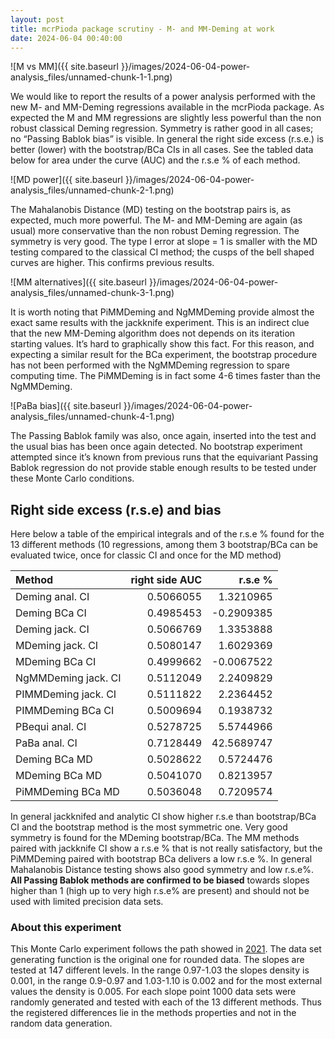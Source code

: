 ```yaml
---
layout: post
title: mcrPioda package scrutiny - M- and MM-Deming at work
date: 2024-06-04 00:40:00
---
```


![M vs MM]({{ site.baseurl }}/images/2024-06-04-power-analysis_files/unnamed-chunk-1-1.png)

We would like to report the results of a power analysis performed with
the new M- and MM-Deming regressions available in the mcrPioda package.
As expected the M and MM regressions are slightly less powerful than the
non robust classical Deming regression. Symmetry is rather good in all
cases; no “Passing Bablok bias” is visible. In general the right side
excess (r.s.e.) is better (lower) with the bootstrap/BCa CIs in all
cases. See the tabled data below for area under the curve (AUC) and the
r.s.e % of each method.

![MD power]({{ site.baseurl }}/images/2024-06-04-power-analysis_files/unnamed-chunk-2-1.png)

The Mahalanobis Distance (MD) testing on the bootstrap pairs is, as
expected, much more powerful. The M- and MM-Deming are again (as usual)
more conservative than the non robust Deming regression. The symmetry is
very good. The type I error at slope = 1 is smaller with the MD testing
compared to the classical CI method; the cusps of the bell shaped curves
are higher. This confirms previous results.

![MM alternatives]({{ site.baseurl }}/images/2024-06-04-power-analysis_files/unnamed-chunk-3-1.png)

It is worth noting that PiMMDeming and NgMMDeming provide almost the
exact same results with the jackknife experiment. This is an indirect
clue that the new MM-Deming algorithm does not depends on its iteration
starting values. It’s hard to graphically show this fact. For this
reason, and expecting a similar result for the BCa experiment, the
bootstrap procedure has not been performed with the NgMMDeming
regression to spare computing time. The PiMMDeming is in fact some 4-6
times faster than the NgMMDeming.

![PaBa bias]({{ site.baseurl }}/images/2024-06-04-power-analysis_files/unnamed-chunk-4-1.png)

The Passing Bablok family was also, once again, inserted into the test
and the usual bias has been once again detected. No bootstrap experiment
attempted since it’s known from previous runs that the equivariant
Passing Bablok regression do not provide stable enough results to be
tested under these Monte Carlo conditions.

## Right side excess (r.s.e) and bias

Here below a table of the empirical integrals and of the r.s.e % found
for the 13 different methods (10 regressions, among them 3 bootstrap/BCa
can be evaluated twice, once for classic CI and once for the MD method)

|         Method        |  right side AUC  |    r.s.e %   |
| :-------------------- | ---------------: | -----------: |
|  Deming anal. CI      |      0.5066055   |   1.3210965  |
|  Deming BCa CI        |      0.4985453   |  \-0.2909385  |
|  Deming jack. CI      |      0.5066769   |   1.3353888  |
|  MDeming jack. CI     |      0.5080147   |   1.6029369  |
|  MDeming BCa CI       |      0.4999662   |  \-0.0067522  |
|  NgMMDeming jack. CI  |      0.5112049   |   2.2409829  |
|  PIMMDeming jack. CI  |      0.5111822   |   2.2364452  |
|  PIMMDeming BCa CI    |      0.5009694   |   0.1938732  |
|  PBequi anal. CI      |      0.5278725   |   5.5744966  |
|  PaBa anal. CI        |      0.7128449   |  42.5689747  |
|  Deming BCa MD        |      0.5028622   |   0.5724476  |
|  MDeming BCa MD       |      0.5041070   |   0.8213957  |
|  PiMMDeming BCa MD    |      0.5036048   |   0.7209574  |

In general jackknifed and analytic CI show higher r.s.e than
bootstrap/BCa CI and the bootstrap method is the most symmetric one.
Very good symmetry is found for the MDeming bootstrap/BCa. The MM
methods paired with jackknife CI show a r.s.e % that is not really
satisfactory, but the PiMMDeming paired with bootstrap BCa delivers a
low r.s.e %. In general Mahalanobis Distance testing shows also good
symmetry and low r.s.e%. **All Passing Bablok methods are confirmed to
be biased** towards slopes higher than 1 (high up to very high r.s.e%
are present) and should not be used with limited precision data sets.

### About this experiment

This Monte Carlo experiment follows the path showed in
[2021](https://arxiv.org/pdf/2105.04628). The data set generating
function is the original one for rounded data. The slopes are tested at
147 different levels. In the range 0.97-1.03 the slopes density is
0.001, in the range 0.9-0.97 and 1.03-1.10 is 0.002 and for the most
external values the density is 0.005. For each slope point 1000 data
sets were randomly generated and tested with each of the 13 different
methods. Thus the registered differences lie in the methods properties
and not in the random data generation.
